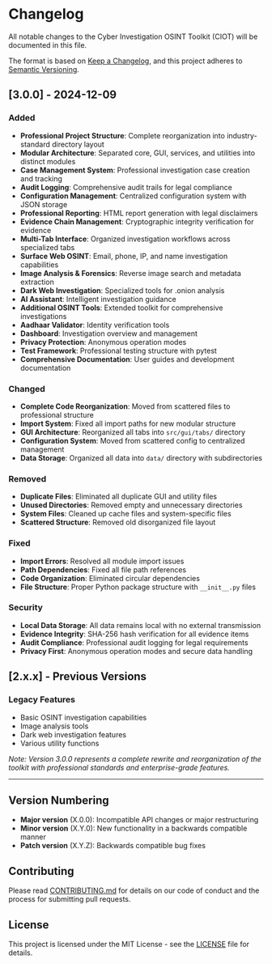 # Changelog

All notable changes to the Cyber Investigation OSINT Toolkit (CIOT) will be documented in this file.

The format is based on [Keep a Changelog](https://keepachangelog.com/en/1.0.0/),
and this project adheres to [Semantic Versioning](https://semver.org/spec/v2.0.0.html).

## [3.0.0] - 2024-12-09

### Added
- **Professional Project Structure**: Complete reorganization into industry-standard directory layout
- **Modular Architecture**: Separated core, GUI, services, and utilities into distinct modules
- **Case Management System**: Professional investigation case creation and tracking
- **Audit Logging**: Comprehensive audit trails for legal compliance
- **Configuration Management**: Centralized configuration system with JSON storage
- **Professional Reporting**: HTML report generation with legal disclaimers
- **Evidence Chain Management**: Cryptographic integrity verification for evidence
- **Multi-Tab Interface**: Organized investigation workflows across specialized tabs
- **Surface Web OSINT**: Email, phone, IP, and name investigation capabilities
- **Image Analysis & Forensics**: Reverse image search and metadata extraction
- **Dark Web Investigation**: Specialized tools for .onion analysis
- **AI Assistant**: Intelligent investigation guidance
- **Additional OSINT Tools**: Extended toolkit for comprehensive investigations
- **Aadhaar Validator**: Identity verification tools
- **Dashboard**: Investigation overview and management
- **Privacy Protection**: Anonymous operation modes
- **Test Framework**: Professional testing structure with pytest
- **Comprehensive Documentation**: User guides and development documentation

### Changed
- **Complete Code Reorganization**: Moved from scattered files to professional structure
- **Import System**: Fixed all import paths for new modular structure
- **GUI Architecture**: Reorganized all tabs into `src/gui/tabs/` directory
- **Configuration System**: Moved from scattered config to centralized management
- **Data Storage**: Organized all data into `data/` directory with subdirectories

### Removed
- **Duplicate Files**: Eliminated all duplicate GUI and utility files
- **Unused Directories**: Removed empty and unnecessary directories
- **System Files**: Cleaned up cache files and system-specific files
- **Scattered Structure**: Removed old disorganized file layout

### Fixed
- **Import Errors**: Resolved all module import issues
- **Path Dependencies**: Fixed all file path references
- **Code Organization**: Eliminated circular dependencies
- **File Structure**: Proper Python package structure with `__init__.py` files

### Security
- **Local Data Storage**: All data remains local with no external transmission
- **Evidence Integrity**: SHA-256 hash verification for all evidence items
- **Audit Compliance**: Professional audit logging for legal requirements
- **Privacy First**: Anonymous operation modes and secure data handling

## [2.x.x] - Previous Versions

### Legacy Features
- Basic OSINT investigation capabilities
- Image analysis tools
- Dark web investigation features
- Various utility functions

*Note: Version 3.0.0 represents a complete rewrite and reorganization of the toolkit with professional standards and enterprise-grade features.*

---

## Version Numbering

- **Major version** (X.0.0): Incompatible API changes or major restructuring
- **Minor version** (X.Y.0): New functionality in a backwards compatible manner
- **Patch version** (X.Y.Z): Backwards compatible bug fixes

## Contributing

Please read [CONTRIBUTING.md](CONTRIBUTING.md) for details on our code of conduct and the process for submitting pull requests.

## License

This project is licensed under the MIT License - see the [LICENSE](LICENSE) file for details.